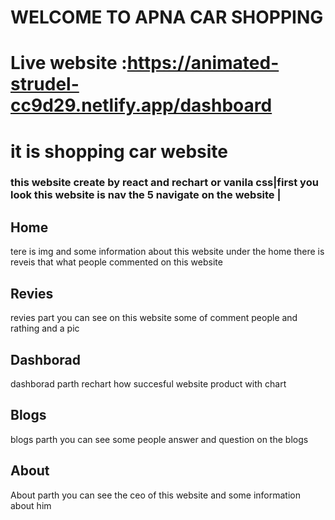 
#     WELCOME TO APNA CAR SHOPPING
 # Live website :https://animated-strudel-cc9d29.netlify.app/dashboard
 # it is shopping car website
 ### this website create by react and rechart or vanila css|first you look this website is nav the 5 navigate on the website |
## Home
tere is img and some information about this website under the home there is reveis that what people commented on this website

 ## Revies
   revies part you can see on this website  some of comment people and  rathing and a pic
 ## Dashborad 
 dashborad  parth rechart how succesful website product with chart

## Blogs 
 blogs  parth  you can see some people answer and question on the blogs

 ## About 
 About parth you can see the ceo of this website and some information about him